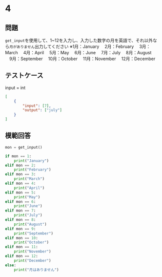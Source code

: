 # 4

## 問題

`get_input`を使用して、1~12を入力し、入力した数字の月を英語で、それ以外なら`月がありません`出力してください
※1月：January
　2月：February
　3月：March
　4月：April
　5月：May
　6月：June
　7月：July
　8月：August
　9月：September
　10月：October
　11月：November
　12月：December

## テストケース
input = int
```json
[
	{
		"input": [7],
		"output": ["july"]
  	}
]
```

## 模範回答
```python
mon = get_input()

if mon == 1:
	print("January")
elif mon == 2:
	print("February")
elif mon == 3:
	print("March")
elif mon == 4:
	print("April")
elif mon == 5:
	print("May")
elif mon == 6:
	print("June")
elif mon == 7:
	print("July")
elif mon == 8:
	print("August")
elif mon == 9:
	print("September")
elif mon == 10:
	print("October")
elif mon == 11:
	print("November")
elif mon == 12:
	print("December")
else:
    print("月はありません")
```